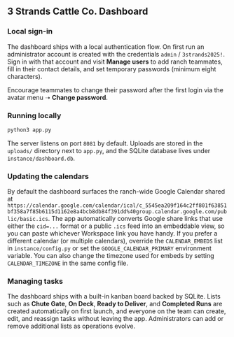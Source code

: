 ## 3 Strands Cattle Co. Dashboard

### Local sign-in

The dashboard ships with a local authentication flow. On first run an administrator account is created with the credentials `admin` / `3strands2025!`. Sign in with that account and visit **Manage users** to add ranch teammates, fill in their contact details, and set temporary passwords (minimum eight characters).

Encourage teammates to change their password after the first login via the avatar menu ➝ **Change password**.

### Running locally

```bash
python3 app.py
```

The server listens on port `8081` by default. Uploads are stored in the `uploads/` directory next to `app.py`, and the SQLite database lives under `instance/dashboard.db`.

### Updating the calendars

By default the dashboard surfaces the ranch-wide Google Calendar shared at `https://calendar.google.com/calendar/ical/c_5545ea209f164c2ff801f63851bf358a7f85b6115d1162e8a4bcb8db84f391dd%40group.calendar.google.com/public/basic.ics`. The app automatically converts Google share links that use either the `cid=...` format or a public `.ics` feed into an embeddable view, so you can paste whichever Workspace link you have handy. If you prefer a different calendar (or multiple calendars), override the `CALENDAR_EMBEDS` list in `instance/config.py` or set the `GOOGLE_CALENDAR_PRIMARY` environment variable. You can also change the timezone used for embeds by setting `CALENDAR_TIMEZONE` in the same config file.

### Managing tasks

The dashboard ships with a built-in kanban board backed by SQLite. Lists such as **Chute Gate**, **On Deck**, **Ready to Deliver**, and **Completed Runs** are created automatically on first launch, and everyone on the team can create, edit, and reassign tasks without leaving the app. Administrators can add or remove additional lists as operations evolve.
